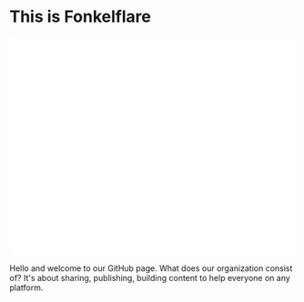 # This is Fonkelflare
<img src="https://github.com/Fonkelflare/.github/blob/29857e5ba096fbef03c5be46464299ad45cfa188/logo_white_large.png" alt="Fonkelflare" width="1500" height="381">

Hello and welcome to our GitHub page.
What does our organization consist of?
It's about sharing, publishing, building content to help everyone on any platform.
